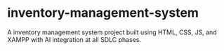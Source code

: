 # inventory-management-system
A inventory management system project built using HTML, CSS, JS, and XAMPP with AI integration at all SDLC phases.

